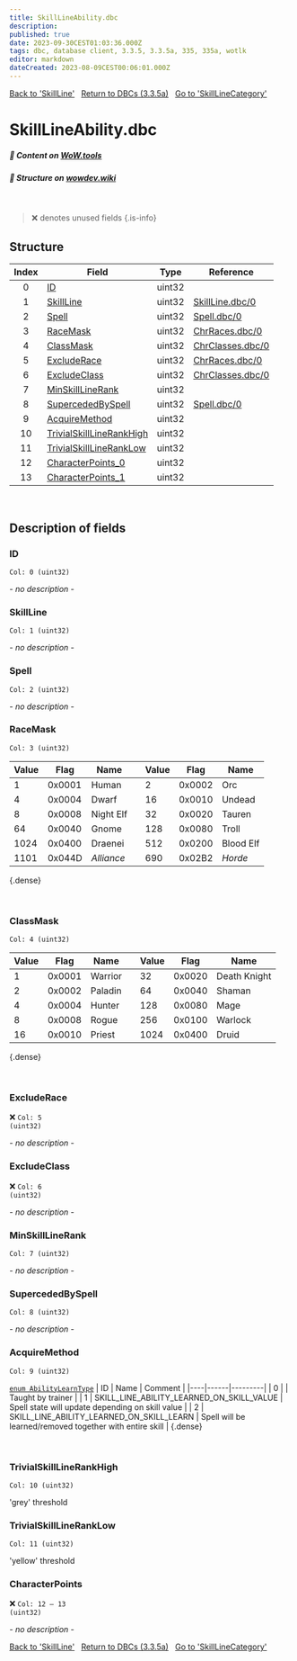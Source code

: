 ```yaml
---
title: SkillLineAbility.dbc
description:
published: true
date: 2023-09-30CEST01:03:36.000Z
tags: dbc, database client, 3.3.5, 3.3.5a, 335, 335a, wotlk
editor: markdown
dateCreated: 2023-08-09CEST00:06:01.000Z
---
```

<a href="https://trinitycore.info/files/DBC/335/skillline" class="mt-5 v-btn v-btn--depressed v-btn--flat v-btn--outlined theme--light v-size--default darkblue--text text--lighten-3"><span class="v-btn__content"><i aria-hidden="true" class="v-icon notranslate v-icon--left mdi mdi-arrow-left theme--light"></i><span>Back to 'SkillLine'</span></span></a>&nbsp;&nbsp;&nbsp;<a href="https://trinitycore.info/files/DBC/335/DBC" class="mt-5 v-btn v-btn--depressed v-btn--flat v-btn--outlined theme--light v-size--default darkblue--text text--lighten-3"><span class="v-btn__content"><i aria-hidden="true" class="v-icon notranslate v-icon--left mdi mdi-home-outline theme--light"></i><span>Return to DBCs (3.3.5a)</span></span></a>&nbsp;&nbsp;&nbsp;<a href="https://trinitycore.info/files/DBC/335/skilllinecategory" class="mt-5 v-btn v-btn--depressed v-btn--flat v-btn--outlined theme--light v-size--default darkblue--text text--lighten-3"><span class="v-btn__content"><span>Go to 'SkillLineCategory'</span><i aria-hidden="true" class="v-icon notranslate v-icon--right mdi mdi-arrow-right theme--light"></i></span></a>

# SkillLineAbility.dbc
##### :open_book: Content on [WoW.tools](https://wow.tools/dbc/?dbc=skilllineability&build=3.3.5.12340)
##### :pencil: Structure on [wowdev.wiki](https://wowdev.wiki/DB/SkillLineAbility)
&nbsp;

> :x: denotes unused fields
{.is-info}


## Structure

| Index | Field | Type | Reference |
| :---: | --- | :---: | --- |
| 0 | [ID](#id) | uint32 |  |
| 1 | [SkillLine](#skillline) | uint32 | [SkillLine.dbc/0](/files/DBC/335/skilllline#id) |
| 2 | [Spell](#spell) | uint32 | [Spell.dbc/0](/files/DBC/335/spell#id) |
| 3 | [RaceMask](#racemask) | uint32 | [ChrRaces.dbc/0](/files/DBC/335/chrraces#id) |
| 4 | [ClassMask](#classmask) | uint32 | [ChrClasses.dbc/0](/files/DBC/335/chrclasses#id) |
| 5 | [ExcludeRace](#excluderace) | uint32 | [ChrRaces.dbc/0](/files/DBC/335/chrraces#id) |
| 6 | [ExcludeClass](#excludeclass) | uint32 | [ChrClasses.dbc/0](/files/DBC/335/chrclasses#id) |
| 7 | [MinSkillLineRank](#minskilllinerank) | uint32 |  |
| 8 | [SupercededBySpell](#supercededbyspell) | uint32 | [Spell.dbc/0](/files/DBC/335/spell#id) |
| 9 | [AcquireMethod](#acquiremethod) | uint32 |  |
| 10 | [TrivialSkillLineRankHigh](#trivialskilllinerankhigh) | uint32 |  |
| 11 | [TrivialSkillLineRankLow](#trivialskilllineranklow) | uint32 |  |
| 12 | [CharacterPoints_0](#characterpoints) | uint32 |  |
| 13 | [CharacterPoints_1](#characterpoints) | uint32 |  |
&nbsp;
## Description of fields

### ID
<code>Col: 0 (uint32)</code>

*- no description -*
&nbsp;

### SkillLine
<code>Col: 1 (uint32)</code>

*- no description -*
&nbsp;

### Spell
<code>Col: 2 (uint32)</code>

*- no description -*
&nbsp;

### RaceMask
<code>Col: 3 (uint32)</code>

| Value | Flag   | Name      |  | Value | Flag   | Name      |
|-------|--------|-----------|--|-------|--------|-----------|
|     1 | 0x0001 | Human     |  |     2 | 0x0002 | Orc       |
|     4 | 0x0004 | Dwarf     |  |    16 | 0x0010 | Undead    |
|     8 | 0x0008 | Night Elf |  |    32 | 0x0020 | Tauren    |
|    64 | 0x0040 | Gnome     |  |   128 | 0x0080 | Troll     |
|  1024 | 0x0400 | Draenei   |  |   512 | 0x0200 | Blood Elf |
|  1101 | 0x044D | *_Alliance_* |  |   690 | 0x02B2 | *_Horde_* |
{.dense}

&nbsp;

### ClassMask
<code>Col: 4 (uint32)</code>

| Value | Flag   | Name      |  | Value | Flag   | Name         |
|-------|--------|-----------|--|-------|--------|--------------|
|     1 | 0x0001 | Warrior   |  |    32 | 0x0020 | Death Knight |
|     2 | 0x0002 | Paladin   |  |    64 | 0x0040 | Shaman       |
|     4 | 0x0004 | Hunter    |  |   128 | 0x0080 | Mage         |
|     8 | 0x0008 | Rogue     |  |   256 | 0x0100 | Warlock      |
|    16 | 0x0010 | Priest    |  |  1024 | 0x0400 | Druid        |
{.dense}

&nbsp;

### ExcludeRace
:x: <code>Col: 5 (uint32)</code>

*- no description -*
&nbsp;

### ExcludeClass
:x: <code>Col: 6 (uint32)</code>

*- no description -*
&nbsp;

### MinSkillLineRank
<code>Col: 7 (uint32)</code>

*- no description -*
&nbsp;

### SupercededBySpell
<code>Col: 8 (uint32)</code>

*- no description -*
&nbsp;

### AcquireMethod
<code>Col: 9 (uint32)</code>

[`enum AbilityLearnType`](https://github.com/TrinityCore/TrinityCore/blob/3.3.5/src/server/shared/DataStores/DBCEnums.h#L347-L351)
| ID | Name | Comment |
|----|------|---------|
| 0 |  | Taught by trainer |
| 1 | SKILL_LINE_ABILITY_LEARNED_ON_SKILL_VALUE | Spell state will update depending on skill value |
| 2 | SKILL_LINE_ABILITY_LEARNED_ON_SKILL_LEARN | Spell will be learned/removed together with entire skill |
{.dense}

&nbsp;

### TrivialSkillLineRankHigh
<code>Col: 10 (uint32)</code>

'grey' threshold
&nbsp;

### TrivialSkillLineRankLow
<code>Col: 11 (uint32)</code>

'yellow' threshold
&nbsp;

### CharacterPoints
:x: <code>Col: 12 &ndash; 13 (uint32)</code>

*- no description -*
&nbsp;

<a href="https://trinitycore.info/files/DBC/335/skillline" class="mt-5 v-btn v-btn--depressed v-btn--flat v-btn--outlined theme--light v-size--default darkblue--text text--lighten-3"><span class="v-btn__content"><i aria-hidden="true" class="v-icon notranslate v-icon--left mdi mdi-arrow-left theme--light"></i><span>Back to 'SkillLine'</span></span></a>&nbsp;&nbsp;&nbsp;<a href="https://trinitycore.info/files/DBC/335/DBC" class="mt-5 v-btn v-btn--depressed v-btn--flat v-btn--outlined theme--light v-size--default darkblue--text text--lighten-3"><span class="v-btn__content"><i aria-hidden="true" class="v-icon notranslate v-icon--left mdi mdi-home-outline theme--light"></i><span>Return to DBCs (3.3.5a)</span></span></a>&nbsp;&nbsp;&nbsp;<a href="https://trinitycore.info/files/DBC/335/skilllinecategory" class="mt-5 v-btn v-btn--depressed v-btn--flat v-btn--outlined theme--light v-size--default darkblue--text text--lighten-3"><span class="v-btn__content"><span>Go to 'SkillLineCategory'</span><i aria-hidden="true" class="v-icon notranslate v-icon--right mdi mdi-arrow-right theme--light"></i></span></a>

